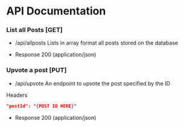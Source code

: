 # API Documentation



### List all Posts [GET]
- /api/allposts
Lists in array format all posts stored on the database

+ Response 200 (application/json)


### Upvote a post [PUT]
- /api/upvote
An endpoint to upvote the post specified by the ID

Headers
```json
"postId": "{POST ID HERE}"
```

+ Response 200 (application/json)
